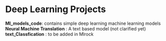 # Deep Learning Projects 

**Ml_models_code**: contains simple deep learning machine learning models <br />
**Neural Machine Translation** : A text based model  (not clarified yet) <br />
**text_Classfication** :  to be added in Mlrock 
